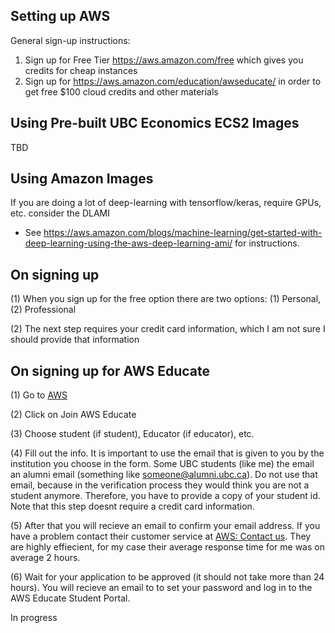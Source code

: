 ## Setting up AWS
General sign-up instructions:
1. Sign up for Free Tier https://aws.amazon.com/free  which gives you credits for cheap instances
2. Sign up for https://aws.amazon.com/education/awseducate/ in order to get free $100 cloud credits and other materials

## Using Pre-built UBC Economics ECS2 Images
TBD

## Using Amazon Images

If you are doing a lot of deep-learning with tensorflow/keras, require GPUs, etc. consider the DLAMI
- See https://aws.amazon.com/blogs/machine-learning/get-started-with-deep-learning-using-the-aws-deep-learning-ami/ for instructions.

## On signing up
(1) When you sign up for the free option there are two options: (1) Personal, (2) Professional

(2) The next step requires your credit card information, which I am not sure I should provide that information

## On signing up for AWS Educate
(1) Go to [AWS](https://aws.amazon.com/education/awseducate/)

(2) Click on Join AWS Educate 

(3) Choose student (if student), Educator (if educator), etc.

(4) Fill out the info. It is important to use the email that is given to you by the institution you choose in the form. Some UBC students
(like me) the email an alumni email (something like someone@alumni.ubc.ca). Do not use that email, because in the verification process they would think you are not a student anymore. Therefore, you have to provide a copy of your student id. Note that this step doesnt require a credit card information.

(5) After that you will recieve an email to confirm your email address.
If you have a problem contact their customer service at [AWS: Contact us](https://aws.amazon.com/education/awseducate/contact-us/). They are highly effiecient, for my case their average response time for me was on average 2 hours.

(6) Wait for your application to be approved (it should not take more than 24 hours). You will recieve an email to to set your password and log in to the AWS Educate Student Portal.

In progress
